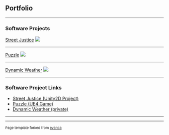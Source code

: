 ## Portfolio

---

### Software Projects 

[Street Justice](/sample_page)
<img src="https://upload.wikimedia.org/wikipedia/commons/1/19/Unity_Technologies_logo.svg"/>

---
[Puzzle](/pdf/sample_presentation.pdf)
<img src="https://forums.unrealengine.com/filedata/fetch?id=1196683&d=1476130951"/>

---
[Dynamic Weather](http://example.com/)
<img src="https://www.infragistics.com/community/cfs-filesystemfile/__key/communityserver-components-secureimagefileviewer/communityserver-blogs-components-weblogfiles-00-00-00-04-34/6740.dev_2D00_tools_2D00_Windows_2D00_Forms_2D00_release_2D00_notes.jpg_2D00_774x600.jpg?_=636818678591541107"/>

---

### Software Project Links

- [Street Justice (Unity2D Project)](https://github.com/Ganon1998/Unity_2D_Roughdraft.git)
- [Puzzle (UE4 Game)](https://github.com/Ganon1998/First_UE4_Game.git)
- [Dynamic Weather (private)](https://github.com/swiftlee/dynamicweather.git)

---




---
<p style="font-size:11px">Page template forked from <a href="https://github.com/evanca/quick-portfolio">evanca</a></p>
<!-- Remove above link if you don't want to attibute -->
